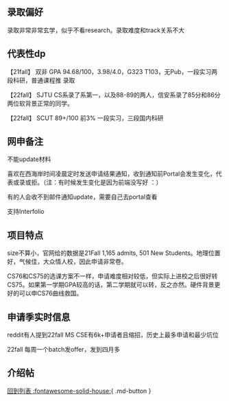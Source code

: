 ## 录取偏好
录取非常非常玄学，似乎不看research。录取难度和track关系不大

## 代表性dp
【21fall】 双非 GPA 94.68/100，3.98/4.0，G323 T103，无Pub，一段实习两段科研，普通课程推 录取

【22fall】 SJTU CS系录了系第一，以及88-89的两人，信安系录了85分和86分两位软背景正常的同学。

【22fall】 SCUT 89+/100 前3% 一段实习，三段国内科研

## 网申备注
不能update材料

喜欢在西海岸时间凌晨定时发送申请结果通知，收到通知前Portal会发生变化，代表或录或拒。（注：有时候发生变化是因为前端没写好 ：）

有的人会收不到邮件通知update，需要自己去portal查看

支持Interfolio

## 项目特点
size不算小，官网给的数据是21Fall 1,165 admits, 501 New Students。地理位置好，气候佳，大众情人校，因此申请非常卷。

CS76和CS75的选课方案不一样，申请难度相对较低，但实际上进校之后很好转CS75。如果第一学期GPA较高的话，第二学期就可以转，反之亦然。硬件背景更好的可以申CS76曲线救国。

## 申请季实时信息
reddit有人提到22fall MS CSE有6k+申请者且缩招，历史上最多申请和最少坑位

22fall 每周一个batch发offer，发到四月多

## 介绍帖

[回到列表 :fontawesome-solid-house:](选校梯度.md){ .md-button }
